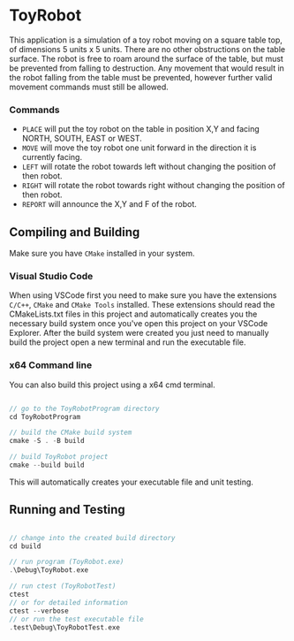 # ToyRobot

This application is a simulation of a toy robot moving on a square table top, of dimensions 5 units x 5 units. There are no other obstructions on the table surface. The robot is free to roam around the surface of the table, but must be prevented from falling to destruction. Any movement that would result in the robot falling from the table must be prevented, however further valid movement commands must still be allowed.

### Commands

- `PLACE` will put the toy robot on the table in position X,Y and facing NORTH, SOUTH, EAST or WEST.
- `MOVE`  will move the toy robot one unit forward in the direction it is currently facing.
- `LEFT` will rotate the robot towards left without changing the position of then robot.
- `RIGHT` will rotate the robot towards right without changing the position of then robot.
- `REPORT` will announce the X,Y and F of the robot.

## Compiling and Building

Make sure you have `CMake` installed in your system.

### Visual Studio Code
When using VSCode first you need to make sure you have the extensions `C/C++`, `CMake` and `CMake Tools` installed. These extensions should read the CMakeLists.txt files in this project and automatically creates you the necessary build system once you've open this project on your VSCode Explorer. After the build system were created you just need to manually build the project open a new terminal and run the executable file.

### x64 Command line
You can also build this project using a x64 cmd terminal.

```c++

// go to the ToyRobotProgram directory
cd ToyRobotProgram

// build the CMake build system
cmake -S . -B build

// build ToyRobot project
cmake --build build

```
This will automatically creates your executable file and unit testing.

## Running and Testing

```c++

// change into the created build directory
cd build

// run program (ToyRobot.exe)
.\Debug\ToyRobot.exe

// run ctest (ToyRobotTest)
ctest
// or for detailed information
ctest --verbose
// or run the test executable file
.test\Debug\ToyRobotTest.exe


```
